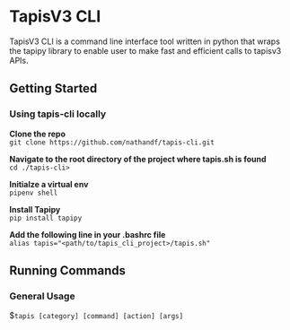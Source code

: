 # TapisV3 CLI

TapisV3 CLI is a command line interface tool written in python that wraps the tapipy library to enable user to make fast and efficient calls to tapisv3 APIs.

## Getting Started

### Using tapis-cli locally
**Clone the repo**\
`git clone https://github.com/nathandf/tapis-cli.git`

**Navigate to the root directory of the project where tapis.sh is found**\
`cd ./tapis-cli>`

**Initialze a virtual env**\
`pipenv shell`

**Install Tapipy**\
`pip install tapipy`

**Add the following line in your .bashrc file**\
`alias tapis="<path/to/tapis_cli_project>/tapis.sh"`

## Running Commands
### General Usage
$`tapis [category] [command] [action] [args]`

